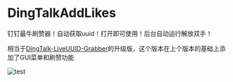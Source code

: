 # DingTalkAddLikes

钉钉最牛刷赞器！自动获取uuid！打开即可使用！后台自动运行解放双手！  

相当于[DingTalk-LiveUUID-Grabber](https://github.com/methylbenzene/DingTalk-LiveUUID-Grabber)的升级版，这个版本在上个版本的基础上添加了GUI菜单和刷赞功能  

![test](https://github.com/methylbenzene/DingTalkAddLikes/blob/main/test1.png)  

